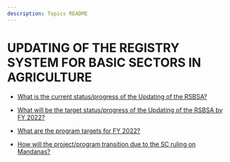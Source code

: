 ```yaml
---
description: Topics README
---
```


# UPDATING OF THE REGISTRY SYSTEM FOR BASIC SECTORS IN AGRICULTURE


 - [What is the current status/progress of the Updating of the RSBSA?](/other-priority-programs-and-projects/updating-of-the-registry-system-for-basic-sectors-in-agriculture/what-is-the-current-statusprogress-of-the-updating-of-the-rsbsa.html)
    
 - [What will be the target status/progress of the Updating of the RSBSA by FY 2022?](/other-priority-programs-and-projects/updating-of-the-registry-system-for-basic-sectors-in-agriculture/what-will-be-the-target-statusprogress-of-the-updating-of-the-rsbsa-by-fy-2022.html)
    
 - [What are the program targets for FY 2022?](/other-priority-programs-and-projects/updating-of-the-registry-system-for-basic-sectors-in-agriculture/what-are-the-program-targets-for-fy-2022.html)
    
 - [How will the project/program transition due to the SC ruling on Mandanas?](/other-priority-programs-and-projects/updating-of-the-registry-system-for-basic-sectors-in-agriculture/how-will-the-projectprogram-transition-due-to-the-sc-ruling-on-mandanas.html)
    
